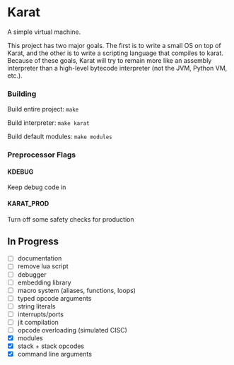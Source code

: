 # Karat

A simple virtual machine.

This project has two major goals. The first is to write a small OS on top of Karat, 
and the other is to write a scripting language that compiles to karat. Because
of these goals, Karat will try to remain more like an assembly interpreter than
a high-level bytecode interpreter (not the JVM, Python VM, etc.).

### Building ###
Build entire project:
`make`

Build interpreter:
`make karat`

Build default modules:
`make modules`

### Preprocessor Flags ###
#### KDEBUG ####
Keep debug code in
#### KARAT\_PROD ####
Turn off some safety checks for production

## In Progress ##
- [ ] documentation
- [ ] remove lua script
- [ ] debugger
- [ ] embedding library
- [ ] macro system (aliases, functions, loops)
- [ ] typed opcode arguments
- [ ] string literals
- [ ] interrupts/ports
- [ ] jit compilation
- [ ] opcode overloading (simulated CISC)
- [x] modules
- [x] stack + stack opcodes
- [x] command line arguments
